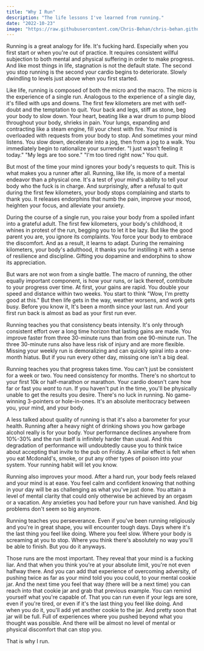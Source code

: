 ```yaml
---
title: "Why I Run"
description: "The life lessons I've learned from running."
date: "2022-10-23"
image: "https://raw.githubusercontent.com/Chris-Behan/chris-behan.github.io/master/public/images/marathon.jpg"
---
```


Running is a great analogy for life. It's fucking hard. Especially when you first start or when you're out of practice. It requires consistent willful subjection to both mental and physical suffering in order to make progress. And like most things in life, stagnation is not the default state. The second you stop running is the second your cardio begins to deteriorate. Slowly dwindling to levels just above when you first started.

Like life, running is composed of both the micro and the macro. The micro is the experience of a single run. Analogous to the experience of a single day, it's filled with ups and downs. The first few kilometers are met with self-doubt and the temptation to quit. Your back and legs, stiff as stone, beg your body to slow down. Your heart, beating like a war drum to pump blood throughout your body, shrieks in pain. Your lungs, expanding and contracting like a steam engine, fill your chest with fire. Your mind is overloaded with requests from your body to stop.
And sometimes your mind listens. You slow down, decelerate into a jog, then from a jog to a walk. You immediately begin to rationalize your surrender. "I just wasn't feeling it today." "My legs are too sore." "I'm too tired right now." You quit.

But most of the time your mind ignores your body's requests to quit. This is what makes you a runner after all. Running, like life, is more of a mental endeavor than a physical one. It's a test of your mind's ability to tell your body who the fuck is in charge. And surprisingly, after a refusal to quit during the first few kilometers, your body stops complaining and starts to thank you. It releases endorphins that numb the pain, improve your mood, heighten your focus, and alleviate your anxiety.

During the course of a single run, you raise your body from a spoiled infant into a grateful adult. The first few kilometers, your body's childhood, it whines in protest of the run, begging you to let it be lazy. But like the good parent you are, you ignore its complaints. You force your body to embrace the discomfort. And as a result, it learns to adapt. During the remaining kilometers, your body's adulthood, it thanks you for instilling it with a sense of resilience and discipline. Gifting you dopamine and endorphins to show its appreciation.

But wars are not won from a single battle. The macro of running, the other equally important component, is how your runs, or lack thereof, contribute to your progress over time. At first, your gains are rapid. You double your speed and distance within two weeks. You start to think "Wow, I'm pretty good at this." But then life gets in the way, weather worsens, and work gets busy. Before you know it, It's been a month since your last run. And your first run back is almost as bad as your first run ever.

Running teaches you that consistency beats intensity. It's only through consistent effort over a long time horizon that lasting gains are made. You improve faster from three 30-minute runs than from one 90-minute run. The three 30-minute runs also have less risk of injury and are more flexible. Missing your weekly run is demoralizing and can quickly spiral into a one-month hiatus. But if you run every other day, missing one isn't a big deal.

Running teaches you that progress takes time. You can't just be consistent for a week or two. You need consistency for months. There's no shortcut to your first 10k or half-marathon or marathon. Your cardio doesn't care how far or fast you _want_ to run. If you haven't put in the time, you'll be physically unable to get the results you desire. There's no luck in running. No game-winning 3-pointers or hole-in-ones. It's an absolute meritocracy between you, your mind, and your body.

A less talked about quality of running is that it's also a barometer for your health. Running after a heavy night of drinking shows you how garbage alcohol really is for your body. Your performance declines anywhere from 10%-30% and the run itself is infinitely harder than usual. And this degradation of performance will undoubtedly cause you to think twice about accepting that invite to the pub on Friday. A similar effect is felt when you eat Mcdonald's, smoke, or put any other types of poison into your system. Your running habit will let you know.

Running also improves your mood. After a hard run, your body feels relaxed and your mind is at ease. You feel calm and confident knowing that nothing in your day will be as challenging as what you've just done. You attain a level of mental clarity that could only otherwise be achieved by an orgasm or a vacation. Any anxieties you had before your run have vanished. And big problems don't seem so big anymore.

Running teaches you perseverance. Even if you've been running religiously and you're in great shape, you will encounter tough days. Days where it's the last thing you feel like doing. Where you feel slow. Where your body is screaming at you to stop. Where you think there's absolutely no way you'll be able to finish. But you do it anyways.

Those runs are the most important. They reveal that your mind is a fucking liar. And that when you think you're at your absolute limit, you're not even halfway there. And you can add that experience of overcoming adversity, of pushing twice as far as your mind told you you could, to your mental cookie jar. And the next time you feel that way (there will be a next time) you can reach into that cookie jar and grab that previous example. You can remind yourself what you're capable of. That you can run even if your legs are sore, even if you're tired, or even if it's the last thing you feel like doing. And when you do it, you'll add yet another cookie to the jar. And pretty soon that jar will be full. Full of experiences where you pushed beyond what you thought was possible. And there will be almost no level of mental or physical discomfort that can stop you.

That is why I run.
